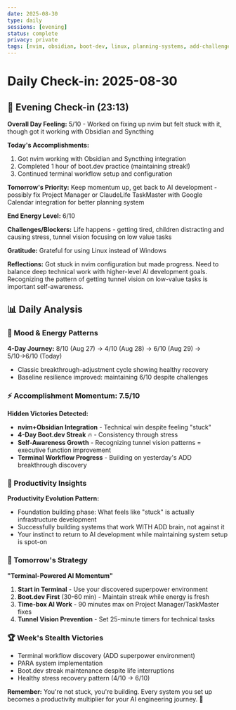 ```yaml
---
date: 2025-08-30
type: daily
sessions: [evening]
status: complete
privacy: private
tags: [nvim, obsidian, boot-dev, linux, planning-systems, add-challenges]
---
```


# Daily Check-in: 2025-08-30

## 🌙 Evening Check-in (23:13)
**Overall Day Feeling:** 5/10 - Worked on fixing up nvim but felt stuck with it, though got it working with Obsidian and Syncthing

**Today's Accomplishments:**
1. Got nvim working with Obsidian and Syncthing integration
2. Completed 1 hour of boot.dev practice (maintaining streak!)
3. Continued terminal workflow setup and configuration

**Tomorrow's Priority:** Keep momentum up, get back to AI development - possibly fix Project Manager or ClaudeLife TaskMaster with Google Calendar integration for better planning system

**End Energy Level:** 6/10

**Challenges/Blockers:** Life happens - getting tired, children distracting and causing stress, tunnel vision focusing on low value tasks

**Gratitude:** Grateful for using Linux instead of Windows

**Reflections:** Got stuck in nvim configuration but made progress. Need to balance deep technical work with higher-level AI development goals. Recognizing the pattern of getting tunnel vision on low-value tasks is important self-awareness.

## 📊 Daily Analysis

### 🌊 Mood & Energy Patterns
**4-Day Journey:** 8/10 (Aug 27) → 4/10 (Aug 28) → 6/10 (Aug 29) → 5/10→6/10 (Today)
- Classic breakthrough-adjustment cycle showing healthy recovery
- Baseline resilience improved: maintaining 6/10 despite challenges

### ⚡ Accomplishment Momentum: 7.5/10
**Hidden Victories Detected:**
- **nvim+Obsidian Integration** - Technical win despite feeling "stuck"
- **4-Day Boot.dev Streak** 🔥 - Consistency through stress
- **Self-Awareness Growth** - Recognizing tunnel vision patterns = executive function improvement
- **Terminal Workflow Progress** - Building on yesterday's ADD breakthrough discovery

### 🎯 Productivity Insights
**Productivity Evolution Pattern:**
- Foundation building phase: What feels like "stuck" is actually infrastructure development
- Successfully building systems that work WITH ADD brain, not against it
- Your instinct to return to AI development while maintaining system setup is spot-on

### 🌅 Tomorrow's Strategy
**"Terminal-Powered AI Momentum"**
1. **Start in Terminal** - Use your discovered superpower environment
2. **Boot.dev First** (30-60 min) - Maintain streak while energy is fresh
3. **Time-box AI Work** - 90 minutes max on Project Manager/TaskMaster fixes
4. **Tunnel Vision Prevention** - Set 25-minute timers for technical tasks

### 🏆 Week's Stealth Victories
- Terminal workflow discovery (ADD superpower environment)
- PARA system implementation
- Boot.dev streak maintenance despite life interruptions
- Healthy stress recovery pattern (4/10 → 6/10)

**Remember:** You're not stuck, you're building. Every system you set up becomes a productivity multiplier for your AI engineering journey. 🚀